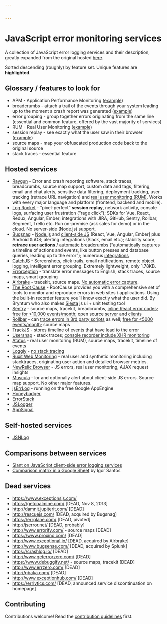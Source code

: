 ```yaml
---


---
```


<h1 id="javascript-error-monitoring-services">JavaScript error monitoring services</h1>
<p>A collection of JavaScript error logging services and their description, greatly expanded from the original hosted <a href="https://github.com/cheeaun/javascript-error-logging/blob/master/README.md">here</a>.</p>
<p>Sorted descending (roughly) by feature set. Unique features are <strong>highlighted</strong>.</p>
<h2 id="glossary--features-to-look-for">Glossary / features to look for</h2>
<ul>
<li>APM - Application Performance Monitoring (<a href="https://raygun.com/platform/apm">example</a>)</li>
<li>breadcrumbs - attach a trail of the events through your system leading up to the moment a crash report was generated (<a href="https://raygun.com/documentation/language-guides/javascript/crash-reporting/breadcrumbs/">example</a>)</li>
<li>error grouping - group together errors originating from the same line (essential and common feature, offered by the vast majority of services)</li>
<li>RUM - Real User Monitoring (<a href="https://raygun.com/platform/real-user-monitoring">example</a>)</li>
<li>session replay - see exactly what the user saw in their browser (<a href="https://logrocket.com/">example</a>)</li>
<li>source maps - map your obfuscated production code back to the original source</li>
<li>stack traces - essential feature</li>
</ul>
<h2 id="hosted-services">Hosted services</h2>
<ul>
<li><a href="https://raygun.com/">Raygun</a> - Error and crash reporting software, stack traces, breadcrumbs, source map support, custom data and tags, filtering, email and chat alerts, sensitive data filtering, deployment tracking, user tracking (retrace URL navigation) and <a href="https://raygun.com/platform/real-user-monitoring">real user monitoring (RUM)</a>. Works with every major language and platform (frontend, backend and mobile).</li>
<li><a href="https://logrocket.com/">Log Rocket</a> - “pixel-perfect” <strong>session replay</strong>, network activity, console logs, surfacing user frustration (“rage click”); SDKs for Vue, React, Redux, Angular, Ember; integrations with JIRA, GitHub, Sentry, Rollbar, Segment, Trello etc. Run on-premise (ask sales for demo) or in the cloud. No server-side (Node.js) support.</li>
<li><a href="https://bugsnag.com/">Bugsnag</a> - <a href="https://www.bugsnag.com/platforms/node-js">Node.js</a> and <a href="https://docs.bugsnag.com/platforms/javascript/">client-side JS</a> (React, Vue, Angular, Ember] plus Android &amp; iOS; alerting integrations (Slack, email etc.); stability score; <a href="https://www.bugsnag.com/product"><strong>retrace user actions</strong> / automatic breadcrumbs</a> (“automatically captures a timeline of actions and events, like button presses and database queries, leading up to the error”); numerous <a href="https://www.bugsnag.com/integrations">integrations</a></li>
<li><a href="https://www.catchjs.com">CatchJS</a> - Screenshots, click trails, email notifications, remote object logging, intelligent error grouping. Extremely lightweight, only 1.78KB.</li>
<li><a href="http://errorception.com/">Errorception</a> - translate error messages to English; stack traces, source maps, smart grouping</li>
<li><a href="https://www.airbrake.io/">Airbrake</a> - tracekit, source maps. <a href="https://github.com/airbrake/airbrake-js/issues/82">No automatic error capture</a>.</li>
<li><a href="https://therootcause.io/">The Root Cause</a> - RootCause provides you with a comprehensive set of tools to monitor and reproduce errors in web sites / applications. Using the built-in recorder feature you’ll know exactly what the user did. By Bryntum who also makes <a href="https://www.bryntum.com/products/siesta/">Siesta</a> js ui + unit testing tool</li>
<li><a href="https://www.sentry.io/">Sentry</a> - source maps, tracekit, breadcrumbs, <a href="https://blog.sentry.io/2016/08/10/react-minified-errors.html">inline React error codes</a>; <a href="https://sentry.io/pricing">free for &lt;10,000 events/month</a>; open source <a href="https://github.com/getsentry/sentry">server</a> and <a href="https://github.com/getsentry/raven-js">clients</a></li>
<li><a href="https://rollbar.com/">Rollbar</a> - can <a href="https://github.com/rollbar/rollbar.js/issues/108#issuecomment-121448333">trace errors in 3rd party scripts</a> as well; <a href="https://rollbar.com/pricing/">free for &lt;5000 events/month</a>; source maps</li>
<li><a href="http://trackjs.com/">TrackJS</a> - stores timeline of events that have lead to the error</li>
<li><a href="http://usersnap.com/">Usersnap</a> - stack traces; <a href="https://usersnap.com/features/console-recorder">console recorder include XHR monitoring</a></li>
<li><a href="https://www.atatus.com/">Atatus</a> - real user monitoring (RUM), source maps, tracekit, timeline of events</li>
<li><a href="https://www.loggly.com/docs/javascript/">Loggly</a> - <a href="https://github.com/loggly/loggly-jslogger/issues/24">no stack tracing</a></li>
<li><a href="https://ruxit.com/web-monitoring/">Ruxit Web Monitoring</a> - real user and synthetic monitoring including stacktraces, originating user action and detailed browser metrics.</li>
<li><a href="https://newrelic.com/products/browser-monitoring">NewRelic Browser</a> - JS errors, real user monitoring, AJAX request insights</li>
<li><a href="http://www.muscula.com/">Muscula</a> - lor and optionally alert about client-side JS errors. Source map support. No other major features.</li>
<li><a href="http://jserrlog.appspot.com/">jsErrLog</a> - running on the free Google AppEngine</li>
<li><a href="https://www.honeybadger.io/">Honeybadger</a></li>
<li><a href="http://www.errorstack.com/">ErrorStack</a></li>
<li><a href="http://jslogger.com/">JSLogger</a></li>
<li><a href="https://appsignal.com/javascript/">AppSignal</a></li>
</ul>
<h2 id="self-hosted-services">Self-hosted services</h2>
<ul>
<li><a href="http://jsnlog.com/">JSNLog</a></li>
</ul>
<h2 id="comparisons-between-services">Comparisons between services</h2>
<ul>
<li><a href="http://www.slant.co/topics/2615/~what-are-the-best-javascript-client-side-error-logging-services">Slant on JavaScript client-side error logging services</a></li>
<li><a href="https://docs.google.com/spreadsheets/d/1IAurU073WiEr8hLeRu6rU_ilX-gaSOXfluXjUlTcQhc/edit#gid=0">Comparison matrix in a Google Sheet</a> by Igor Santos</li>
</ul>
<h2 id="dead-services">Dead services</h2>
<ul>
<li><a href="https://www.exceptionsjs.com/">https://www.exceptionsjs.com/</a></li>
<li><a href="https://getcoalmine.com/">https://getcoalmine.com/</a> [DEAD, Nov 8, 2013]</li>
<li><a href="http://damnit.jupiterit.com/">http://damnit.jupiterit.com/</a> [DEAD]</li>
<li><a href="http://rescuejs.com/">http://rescuejs.com/</a> [DEAD, acquired by Bugsnag]</li>
<li><a href="https://errplane.com/">https://errplane.com/</a> [DEAD, pivoted]</li>
<li><a href="http://jserror.net/">http://jserror.net/</a> [DEAD, probably]</li>
<li><a href="http://www.errorify.com/">http://www.errorify.com/</a> - source maps [DEAD]</li>
<li><a href="https://www.proxino.com/">https://www.proxino.com/</a> [DEAD]</li>
<li><a href="http://www.exceptional.io/">http://www.exceptional.io/</a> [DEAD, acquired by Airbrake]</li>
<li><a href="http://www.bugsense.com/">http://www.bugsense.com/</a> [DEAD, acquired by Splunk]</li>
<li><a href="https://crashlog.io/">https://crashlog.io/</a> [DEAD]</li>
<li><a href="http://www.geterrorzero.com/">http://www.geterrorzero.com/</a> [DEAD]</li>
<li><a href="https://www.debuggify.net/">https://www.debuggify.net/</a> - source maps, tracekit [DEAD]</li>
<li><a href="http://www.errzero.com/">http://www.errzero.com/</a> [DEAD]</li>
<li><a href="http://qbaka.com/">http://qbaka.com/</a> [DEAD]</li>
<li><a href="http://www.exceptionhub.com/">http://www.exceptionhub.com/</a> [DEAD]</li>
<li><a href="https://errlytics.com/">https://errlytics.com/</a> [DEAD, announced service discontinuation on homepage]</li>
</ul>
<h2 id="contributing">Contributing</h2>
<p>Contributions welcome! Read the <a href="CONTRIBUTING.md">contribution guidelines</a> first.</p>

